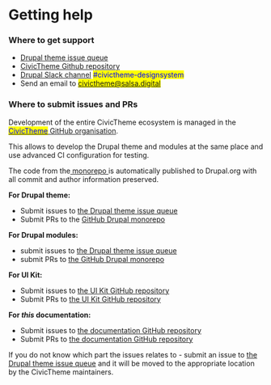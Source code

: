 # Getting help

### Where to get support <a href="#where-to-get-support" id="where-to-get-support"></a>

* [Drupal theme issue queue](https://www.drupal.org/project/issues/civictheme)
* [CivicTheme Github repository](https://github.com/civictheme)
* [Drupal Slack channel](https://drupal.slack.com/archives/C039UV0CQBZ) <mark style="color:blue;">#civictheme-designsystem</mark>
* Send an email to <mark style="color:blue;">civictheme@salsa.digital</mark>

### Where to submit issues and PRs <a href="#where-to-submit-issues-and-prs" id="where-to-submit-issues-and-prs"></a>

Development of the entire CivicTheme ecosystem is managed in the [<mark style="color:blue;">CivicTheme</mark>  GitHub organisation](https://github.com/civictheme/).

This allows to develop the Drupal theme and modules at the same place and use advanced CI configuration for testing.

The code from the[ monorepo ](https://en.wikipedia.org/wiki/Monorepo)is automatically published to Drupal.org with all commit and author information preserved.

**For Drupal theme:**

* Submit issues to [the Drupal theme issue queue](https://www.drupal.org/project/issues/civictheme)
* Submit PRs to the [GitHub Drupal monorepo](https://github.com/civictheme/monorepo-drupal)

**For Drupal modules:**

* submit issues to [the Drupal theme issue queue](https://www.drupal.org/project/issues/civictheme)
* submit PRs to [the GitHub Drupal monorepo](https://github.com/civictheme/monorepo-drupal)

**For UI Kit:**

* Submit issues to [the UI Kit GitHub repository](https://github.com/civictheme/uikit)
* Submit PRs to [the UI Kit GitHub repository](https://github.com/civictheme/uikit)

**For&#x20;**_**this**_**&#x20;documentation:**

* Submit issues to [the documentation GitHub repository](https://github.com/civictheme/docs/)
* Submit PRs to [the documentation GitHub repository](https://github.com/civictheme/docs/)

If you do not know which part the issues relates to - submit an issue to [the Drupal theme issue queue](https://www.drupal.org/project/issues/civictheme) and it will be moved to the appropriate location by the CivicTheme maintainers.


